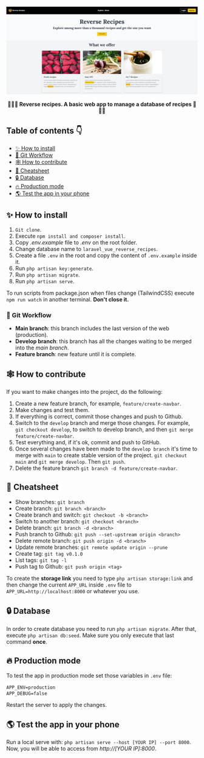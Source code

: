 ![image](docs/images/cover.JPG)

<div align="center">
    <b>🍕🍔🍟 Reverse recipes. A basic web app to manage a database of recipes 🍕🍔🍟</b>
</div>

## Table of contents 👇

- [✨ How to install](#-how-to-install)
- [🚀 Git Workflow](#-git-workflow)
- [🕸️ How to contribute](#-how-to-contribute)
- [🚩 Cheatsheet](#-cheatsheet)
- [🔒 Database](#-database)
- [🔥 Production mode](#-production-mode)
- [🌎 Test the app in your phone](#-test-the-app-in-your-phone)

## ✨ How to install

1. `Git clone`.
2. Execute `npm install and composer install`.
3. Copy *.env.example* file to *.env* on the root folder.
4. Change database name to `laravel_vue_reverse_recipes`.
5. Create a file `.env` in the root and copy the content of `.env.example` inside it.
6. Run `php artisan key:generate`. 
7. Run `php artisan migrate`.
8. Run `php artisan serve`.

To run scripts from package.json when files change (TailwindCSS) execute `npm run watch` in another terminal. **Don't close it.**

### 🚀 Git Workflow

- **Main branch**: this branch includes the last version of the web (production).
- **Develop branch**: this branch has all the changes waiting to be merged into the *main branch*.
- **Feature branch**: new feature until it is complete.

## 🕸️ How to contribute

If you want to make changes into the project, do the following:

1. Create a new feature branch, for example, `feature/create-navbar`.
2. Make changes and test them.
3. If everything is correct, commit those changes and push to Github.
4. Switch to the `develop` branch and merge those changes. For example, `git checkout develop`, to switch to develop branch, and then `git merge feature/create-navbar`.
5. Test everything and, if it's ok, commit and push to GitHub.
6. Once several changes have been made to the `develop branch` it's time to merge with `main` to create stable version of the project. `git checkout main` and `git merge develop`. Then `git push`.
7. Delete the feature branch `git branch -d feature/create-navbar`.

## 🚩 Cheatsheet

- Show branches: `git branch`
- Create branch: `git branch <branch>`
- Create branch and switch: `git checkout -b <branch>`
- Switch to another branch: `git checkout <branch>`
- Delete branch: `git branch -d <branch>`
- Push branch to Github: `git push --set-upstream origin <branch>`
- Delete remote branch: `git push origin -d <branch>`
- Update remote branches: `git remote update origin --prune`
- Create tag: `git tag v0.1.0`
- List tags: `git tag -l`
- Push tag to Github: `git push origin <tag>`

To create the **storage link** you need to type `php artisan storage:link` and then change the current `APP_URL` inside `.env` file to `APP_URL=http://localhost:8000` or whatever you use.

## 🔒 Database

In order to create database you need to run `php artisan migrate`. After that, execute `php artisan db:seed`. Make sure you only execute that last command **once**.

## 🔥 Production mode 

To test the app in production mode set those variables in `.env` file:
```env
APP_ENV=production
APP_DEBUG=false
```

Restart the server to apply the changes.

## 🌎 Test the app in your phone

Run a local serve with: `php artisan serve --host [YOUR IP] --port 8000`. Now, you will be able to access from *http://[YOUR IP]:8000*.


